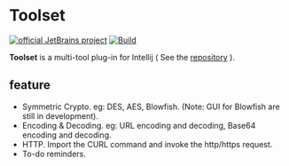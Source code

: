 # Toolset

[![official JetBrains project](https://jb.gg/badges/official.svg)][jb:github]
[![Build](https://github.com/JetBrains/intellij-platform-plugin-template/workflows/Build/badge.svg)][gh:build]

[jb:github]: https://github.com/MorningZengJ/intellij-platform-plugin-toolset/README.md

[gh:build]: https://github.com/MorningZengJ/intellij-platform-plugin-toolset

<!-- Plugin description -->
**Toolset** is a multi-tool plug-in for Intellij ( See
the [repository][gh:template] ).

## feature

- Symmetric Crypto. eg: DES, AES, Blowfish. (Note: GUI for Blowfish are still in development).
- Encoding & Decoding. eg: URL encoding and decoding, Base64 encoding and decoding.
- HTTP. Import the CURL command and invoke the http/https request.
- To-do reminders.

[gh:template]: https://github.com/MorningZengJ/intellij-platform-plugin-toolset
<!-- Plugin description end -->

